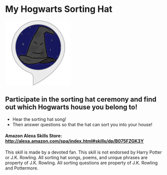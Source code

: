 # My Hogwarts Sorting Hat

![My Hogwarts Sorting Hat Logo](/Logo/hogwarts_logo.png?raw=true "My Hogwarts Sorting Hat Logo")

## Participate in the sorting hat ceremony and find out which Hogwarts house you belong to!

* Hear the sorting hat song!
* Then answer questions so that the hat can sort you into your house!


#### Amazon Alexa Skills Store: http://alexa.amazon.com/spa/index.html#skills/dp/B075FZGK3Y


This skill is made by a devoted fan. This skill is not endorsed by Harry Potter or J.K. Rowling. All sorting hat songs, poems, and unique phrases are property of J.K. Rowling. All sorting questions are property of J.K. Rowling and Pottermore.
